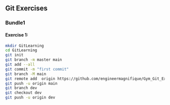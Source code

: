 ## Git Exercises

### Bundle1

#### Exercise 1:

```bash
mkdir GitLearning
cd GitLearning
git init
git branch -m master main
git add --all
git commit -m "first commit"
git branch -M main
git remote add  origin https://github.com/engineermagnifique/Gym_Git_Exercise_Solutions
git push -u origin main
git branch dev
git checkout dev
git push -u origin dev
```
